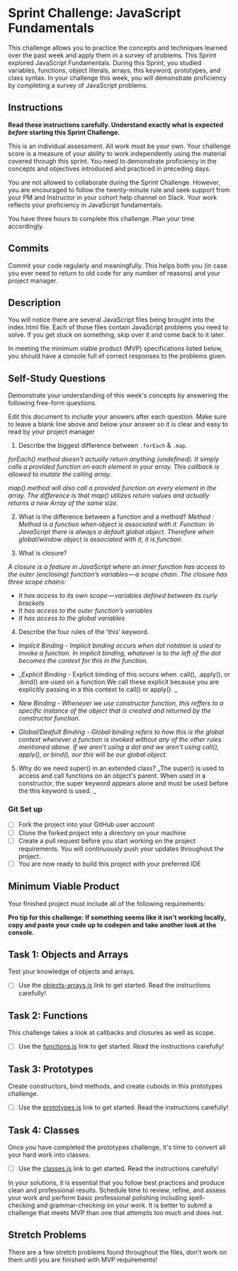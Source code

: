 # Sprint Challenge: JavaScript Fundamentals

This challenge allows you to practice the concepts and techniques learned over the past week and apply them in a survey of problems. This Sprint explored JavaScript Fundamentals. During this Sprint, you studied variables, functions, object literals, arrays, this keyword, prototypes, and class syntax. In your challenge this week, you will demonstrate proficiency by completing a survey of JavaScript problems.

## Instructions

**Read these instructions carefully. Understand exactly what is expected _before_ starting this Sprint Challenge.**

This is an individual assessment. All work must be your own. Your challenge score is a measure of your ability to work independently using the material covered through this sprint. You need to demonstrate proficiency in the concepts and objectives introduced and practiced in preceding days.

You are not allowed to collaborate during the Sprint Challenge. However, you are encouraged to follow the twenty-minute rule and seek support from your PM and Instructor in your cohort help channel on Slack. Your work reflects your proficiency in JavaScript fundamentals.

You have three hours to complete this challenge. Plan your time accordingly.

## Commits

Commit your code regularly and meaningfully. This helps both you (in case you ever need to return to old code for any number of reasons) and your project manager.

## Description

You will notice there are several JavaScript files being brought into the index.html file. Each of those files contain JavaScript problems you need to solve. If you get stuck on something, skip over it and come back to it later.

In meeting the minimum viable product (MVP) specifications listed below, you should have a console full of correct responses to the problems given.

## Self-Study Questions

Demonstrate your understanding of this week's concepts by answering the following free-form questions.

Edit this document to include your answers after each question. Make sure to leave a blank line above and below your answer so it is clear and easy to read by your project manager

1. Describe the biggest difference between `.forEach` & `.map`.

_*forEach()* method doesn’t actually return anything (undefined). It simply calls a provided function on each element in your array. This callback is allowed to mutate the calling array._

_*map()* method will also call a provided function on every element in the array. The difference is that map() utilizes return values and actually returns a new Array of the same size._

2. What is the difference between a function and a method?
   _Method : Method is a function when object is associated with it._
   _Function: In JavaScript there is always a default global object. Therefore when global/window object is associated with it, it is function._

3. What is closure?

_A closure is a feature in JavaScript where an inner function has access to the outer (enclosing) function’s variables — a scope chain._
_The closure has three scope chains:_

- _It has access to its own scope — variables defined between its curly brackets_
- _It has access to the outer function’s variables_
- _It has access to the global variables_

4. Describe the four rules of the 'this' keyword.

- _*Implicit Binding* - Implicit binding occurs when dot notation is used to invoke a function. In implicit binding, whatever is to the left of the dot becomes the context for this in the function._

- _*Explicit Binding* - Explicit binding of this occurs when .call(), .apply(), or .bind() are used on a function.We call these explicit because you are explicitly passing in a this context to call() or apply(). _

- _*New Binding* - Whenever we use constructor function, this reffers to a specific instance of the object that is created and returned by the constructor function._

- _*Global/Deafult Binding* - Global binding refers to how this is the global context whenever a function is invoked without any of the other rules mentioned above. If we aren't using a dot and we aren't using call(), apply(), or bind(), our this will be our global object._

5. Why do we need super() in an extended class?
   _The super() is used to access and call functions on an object's parent. When used in a constructor, the super keyword appears alone and must be used before the this keyword is used. _

### Git Set up

- [ ] Fork the project into your GitHub user account
- [ ] Clone the forked project into a directory on your machine
- [ ] Create a pull request before you start working on the project requirements. You will continuously push your updates throughout the project.
- [ ] You are now ready to build this project with your preferred IDE

## Minimum Viable Product

Your finished project must include all of the following requirements:

**Pro tip for this challenge: If something seems like it isn't working locally, copy and paste your code up to codepen and take another look at the console.**

## Task 1: Objects and Arrays

Test your knowledge of objects and arrays.

- [ ] Use the [objects-arrays.js](challenges/objects-arrays.js) link to get started. Read the instructions carefully!

## Task 2: Functions

This challenge takes a look at callbacks and closures as well as scope.

- [ ] Use the [functions.js](challenges/functions.js) link to get started. Read the instructions carefully!

## Task 3: Prototypes

Create constructors, bind methods, and create cuboids in this prototypes challenge.

- [ ] Use the [prototypes.js](challenges/prototypes.js) link to get started. Read the instructions carefully!

## Task 4: Classes

Once you have completed the prototypes challenge, it's time to convert all your hard work into classes.

- [ ] Use the [classes.js](challenges/classes.js) link to get started. Read the instructions carefully!

In your solutions, it is essential that you follow best practices and produce clean and professional results. Schedule time to review, refine, and assess your work and perform basic professional polishing including spell-checking and grammar-checking on your work. It is better to submit a challenge that meets MVP than one that attempts too much and does not.

## Stretch Problems

There are a few stretch problems found throughout the files, don't work on them until you are finished with MVP requirements!
